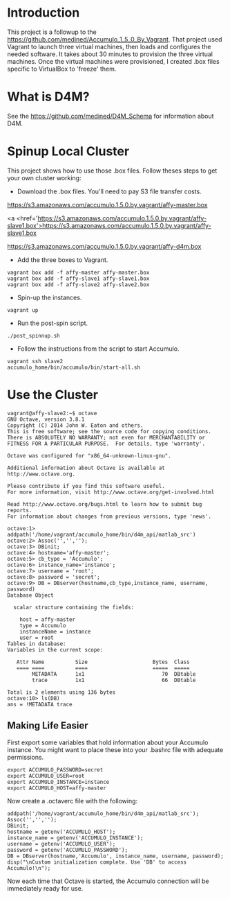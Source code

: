 # Introduction

This project is a followup to the https://github.com/medined/Accumulo_1_5_0_By_Vagrant. That project used Vagrant to launch three virtual machines, then loads and configures the needed software. It takes about 30 minutes to provision the three virtual machines. Once the virtual machines were provisioned, I created .box files specific to VirtualBox to 'freeze' them.

# What is D4M?

See the <a target='_blank' href='D4M Home Page'>https://github.com/medined/D4M_Schema</a> for information about D4M.

# Spinup Local Cluster

This project shows how to use those .box files. Follow theses steps to get your own cluster working:

* Download the .box files. You'll need to pay S3 file transfer costs.

 <a href='https://s3.amazonaws.com/accumulo.1.5.0.by.vagrant/affy-master.box'>https://s3.amazonaws.com/accumulo.1.5.0.by.vagrant/affy-master.box</a>

 <a <href='https://s3.amazonaws.com/accumulo.1.5.0.by.vagrant/affy-slave1.box'>https://s3.amazonaws.com/accumulo.1.5.0.by.vagrant/affy-slave1.box</a>

 <a href='https://s3.amazonaws.com/accumulo.1.5.0.by.vagrant/affy-d4m.box'>https://s3.amazonaws.com/accumulo.1.5.0.by.vagrant/affy-d4m.box</a>

* Add the three boxes to Vagrant.

```
vagrant box add -f affy-master affy-master.box
vagrant box add -f affy-slave1 affy-slave1.box
vagrant box add -f affy-slave2 affy-slave2.box
```

* Spin-up the instances.

```
vagrant up
```

* Run the post-spin script.

```
./post_spinnup.sh
```

* Follow the instructions from the script to start Accumulo.

```
vagrant ssh slave2
accumulo_home/bin/accumulo/bin/start-all.sh
```

# Use the Cluster

```
vagrant@affy-slave2:~$ octave
GNU Octave, version 3.8.1
Copyright (C) 2014 John W. Eaton and others.
This is free software; see the source code for copying conditions.
There is ABSOLUTELY NO WARRANTY; not even for MERCHANTABILITY or
FITNESS FOR A PARTICULAR PURPOSE.  For details, type 'warranty'.

Octave was configured for "x86_64-unknown-linux-gnu".

Additional information about Octave is available at http://www.octave.org.

Please contribute if you find this software useful.
For more information, visit http://www.octave.org/get-involved.html

Read http://www.octave.org/bugs.html to learn how to submit bug reports.
For information about changes from previous versions, type 'news'.

octave:1> addpath('/home/vagrant/accumulo_home/bin/d4m_api/matlab_src')
octave:2> Assoc('','','');
octave:3> DBinit;
octave:4> hostname='affy-master';
octave:5> cb_type = 'Accumulo';
octave:6> instance_name='instance';
octave:7> username = 'root';
octave:8> password = 'secret';
octave:9> DB = DBserver(hostname,cb_type,instance_name, username, password)
Database Object

  scalar structure containing the fields:

    host = affy-master
    type = Accumulo
    instanceName = instance
    user = root
Tables in database:
Variables in the current scope:

   Attr Name          Size                     Bytes  Class
   ==== ====          ====                     =====  =====
        METADATA      1x1                         70  DBtable
        trace         1x1                         66  DBtable

Total is 2 elements using 136 bytes
octave:10> ls(DB)
ans = !METADATA trace
```

## Making Life Easier

First export some variables that hold information about your Accumulo instance. You might want to place these into your .bashrc file with adequate permissions.

```
export ACCUMULO_PASSWORD=secret
export ACCUMULO_USER=root
export ACCUMULO_INSTANCE=instance
export ACCUMULO_HOST=affy-master
```

Now create a .octaverc file with the following:

```
addpath('/home/vagrant/accumulo_home/bin/d4m_api/matlab_src');
Assoc('','','');
DBinit;
hostname = getenv('ACCUMULO_HOST');
instance_name = getenv('ACCUMULO_INSTANCE');
username = getenv('ACCUMULO_USER');
password = getenv('ACCUMULO_PASSWORD');
DB = DBserver(hostname,'Accumulo', instance_name, username, password);
disp("\nCustom initialization complete. Use 'DB' to access Accumulo!\n");
```

Now each time that Octave is started, the Accumulo connection will be immediately ready for use.

